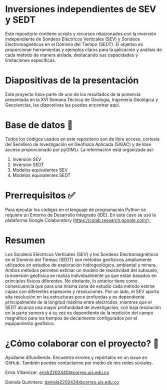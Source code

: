 # Inversiones independientes de SEV y SEDT
Este repositorio contiene scripts y recursos relacionados con la inversión independiente de Sondeos Eléctricos Verticales (SEV) y Sondeos Electromagnéticos en el Dominio del Tiempo (SEDT). El objetivo es proporcionar herramientas y ejemplos claros para la aplicación y análisis de cada método de manera aislada, destacando sus capacidades y limitaciones específicas.

# Diapositivas de la presentación
Este proyecto hace parte de uno de los resultados de la ponencia presentada en la XVI Semana Técnica de Geología, Ingeniería Geológica y Geociencias, las diapostivas las puedes encontrar aquí.

# Base de datos 💾
Todos los códigos usados en este repositorio son de libre acceso, cortesía del Semillero de Investigación en Geofísica Aplicada (SIGAC) y de libre acceso proporcionado por pyGIMLi. La información está organizada así:

1. Inversión SEV
2. Inversión SEDT
3. Modelos equivalentes SEV
4. Modelos equivalentes SEDT

# Prerrequisitos ✅
Para ejecutar los códigos en el lenguaje de programación Python se requiere un Entorno de Desarrollo Integrado (IDE). En este caso se usó la plataforma Google Colaboratory (https://colab.research.google.com/)_

# Resumen
Los Sondeos Eléctricos Verticales (SEV) y los Sondeos Electromagnéticos en el Dominio del Tiempo (SEDT) son métodos geofísicos ampliamente utilizados en estudios de exploración hidrogeológica, ambiental y minera. Ambos métodos permiten estimar un modelo de resistividad del subsuelo, la inversión geofísica se realiza individualmente ya que están basados en principios físicos diferentes. No obstante, lo anterior tiene como consecuencia que para una misma zona de estudio cada método estime capas con diferentes espesores y resoluciones. Por un lado, el SEV aporta alta resolución en las estructuras poco profundas y es dependiente principalmente de la longitud máxima entre electrodos, mientras que el SEDT alcanza una mayor profundidad de investigación, con baja resolución en la parte somera y a su vez es dependiente de la medición del campo magnético para los tiempos de decaimiento configurados por el equipamiento geofísico.

# ¿Cómo colaborar con el proyecto? 🤝
Ayúdame difundiendo. Encuentra errores y repórtalos en un issue en GitHub. También puedes contactarme por medio de mis redes sociales.

Erick Villamizar: erick2202440@correo.uis.edu.co

Daniela Quinntero: daniela2202434@correo.uis.edu.co
